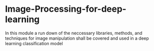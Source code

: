 # Image-Processing-for-deep-learning
In this module a run down of the neccessary libraries, methods, and techniques for image manipulation shall be covered and used in a deep learning classification model
